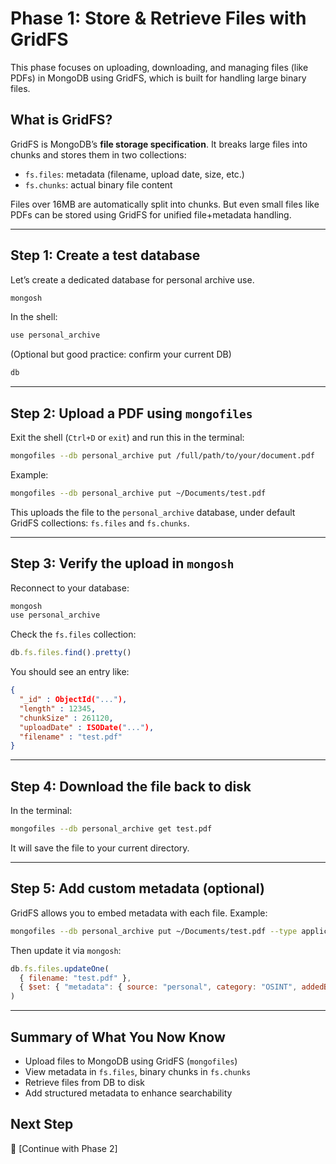 # Phase 1: Store & Retrieve Files with GridFS

This phase focuses on uploading, downloading, and managing files (like PDFs) in MongoDB using GridFS, which is built for handling large binary files.

## What is GridFS?

GridFS is MongoDB’s **file storage specification**. It breaks large files into chunks and stores them in two collections:

* `fs.files`: metadata (filename, upload date, size, etc.)
* `fs.chunks`: actual binary file content

Files over 16MB are automatically split into chunks. But even small files like PDFs can be stored using GridFS for unified file+metadata handling.

---

## Step 1: Create a test database

Let’s create a dedicated database for personal archive use.

```bash
mongosh
```

In the shell:

```js
use personal_archive
```

(Optional but good practice: confirm your current DB)

```js
db
```

---

## Step 2: Upload a PDF using `mongofiles`

Exit the shell (`Ctrl+D` or `exit`) and run this in the terminal:

```bash
mongofiles --db personal_archive put /full/path/to/your/document.pdf
```

Example:

```bash
mongofiles --db personal_archive put ~/Documents/test.pdf
```

This uploads the file to the `personal_archive` database, under default GridFS collections: `fs.files` and `fs.chunks`.

---

## Step 3: Verify the upload in `mongosh`

Reconnect to your database:

```bash
mongosh
use personal_archive
```

Check the `fs.files` collection:

```js
db.fs.files.find().pretty()
```

You should see an entry like:

```json
{
  "_id" : ObjectId("..."),
  "length" : 12345,
  "chunkSize" : 261120,
  "uploadDate" : ISODate("..."),
  "filename" : "test.pdf"
}
```

---

## Step 4: Download the file back to disk

In the terminal:

```bash
mongofiles --db personal_archive get test.pdf
```

It will save the file to your current directory.

---

## Step 5: Add custom metadata (optional)

GridFS allows you to embed metadata with each file. Example:

```bash
mongofiles --db personal_archive put ~/Documents/test.pdf --type application/pdf
```

Then update it via `mongosh`:

```js
db.fs.files.updateOne(
  { filename: "test.pdf" },
  { $set: { "metadata": { source: "personal", category: "OSINT", addedBy: "you" } } }
)
```

---

## Summary of What You Now Know

* Upload files to MongoDB using GridFS (`mongofiles`)
* View metadata in `fs.files`, binary chunks in `fs.chunks`
* Retrieve files from DB to disk
* Add structured metadata to enhance searchability

## Next Step

🚀 [Continue with Phase 2]
